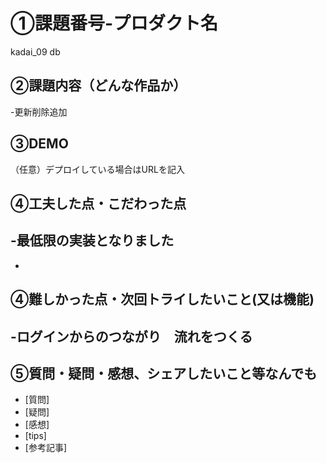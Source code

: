 # ①課題番号-プロダクト名
kadai_09 db

## ②課題内容（どんな作品か）
-更新削除追加

## ③DEMO
（任意）デプロイしている場合はURLを記入

## ④工夫した点・こだわった点
-最低限の実装となりました
-
-

## ④難しかった点・次回トライしたいこと(又は機能)
-ログインからのつながり　流れをつくる
-

## ⑤質問・疑問・感想、シェアしたいこと等なんでも
- [質問]
- [疑問]
- [感想]
- [tips]
- [参考記事]
